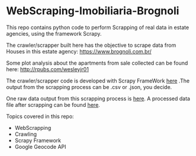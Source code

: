 # WebScraping-Imobiliaria-Brognoli
This repo contains python code to perform Scrapping of real data in estate agencies, using the framework Scrapy.

The crawler/scrapper built here has the objective to scrape data from Houses in this estate agency: https://www.brognoli.com.br/

Some plot analysis about the apartments from sale collected can be found here: http://rpubs.com/wesleyjr01

The crawler/scrapper code is developed with  Scrapy FrameWork  [here](https://github.com/wesleyjr01/WebScraping-Imobiliaria-Brognoly/blob/master/brognoly/brognoly/spiders/scrappingImoveis.py) .The output from the scrapping process can be .csv or .json, you decide.

One raw data output from this scrapping process is [here](https://github.com/wesleyjr01/WebScraping-Imobiliaria-Brognoly/blob/master/brognoly/brognoly/spiders/sale_floripa_apartments_brognoly.json). A processed data file after scrapping can be found [here](https://github.com/wesleyjr01/WebScraping-Imobiliaria-Brognoly/blob/master/brognoly/brognoly/spiders/df_sale_floripa_apartments_brognoly.csv).

Topics covered in this repo:
* WebScrapping
* Crawling
* Scrapy Framework
* Google Geocode API
